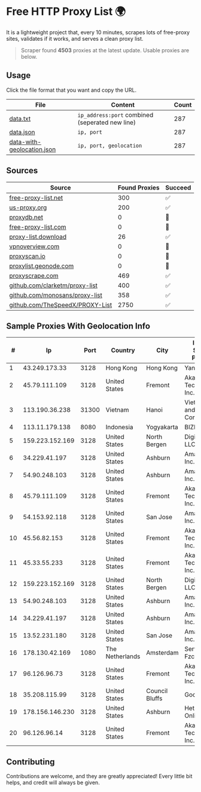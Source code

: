 
# Free HTTP Proxy List 🌍

It is a lightweight project that, every 10 minutes, scrapes lots of free-proxy sites, validates if it works, and serves a clean proxy list.


> Scraper found **4503** proxies at the latest update. Usable proxies are below.

## Usage

Click the file format that you want and copy the URL.


|File|Content|Count|
|----|-------|-----|
|[data.txt](https://raw.githubusercontent.com/themiralay/Proxy-List-World/master/data.txt)|`ip_address:port` combined (seperated new line)|287|
|[data.json](https://raw.githubusercontent.com/themiralay/Proxy-List-World/master/data.json)|`ip, port`|287|
|[data-with-geolocation.json](https://raw.githubusercontent.com/themiralay/Proxy-List-World/master/data-with-geolocation.json)|`ip, port, geolocation`|287|

## Sources

|Source|Found Proxies|Succeed|
|------|-------------|-------|
|[free-proxy-list.net](https://free-proxy-list.net)|300|✅|
|[us-proxy.org](https://www.us-proxy.org)|200|✅|
|[proxydb.net](http://proxydb.net)|0|🚫|
|[free-proxy-list.com](https://free-proxy-list.com/?page=&port=&type%5B%5D=http&type%5B%5D=https&up_time=0&search=Search)|0|🚫|
|[proxy-list.download](https://www.proxy-list.download/HTTP)|26|✅|
|[vpnoverview.com](https://vpnoverview.com/privacy/anonymous-browsing/free-proxy-servers)|0|🚫|
|[proxyscan.io](https://www.proxyscan.io)|0|🚫|
|[proxylist.geonode.com](https://proxylist.geonode.com/api/proxy-list?limit=300&page=1&sort_by=lastChecked&sort_type=desc&protocols=http,https)|0|🚫|
|[proxyscrape.com](https://api.proxyscrape.com/v2/?request=displayproxies&protocol=http&timeout=10000&country=all&ssl=all&anonymity=all)|469|✅|
|[github.com/clarketm/proxy-list](https://raw.githubusercontent.com/clarketm/proxy-list/master/proxy-list-raw.txt)|400|✅|
|[github.com/monosans/proxy-list](https://raw.githubusercontent.com/monosans/proxy-list/main/proxies/http.txt)|358|✅|
|[github.com/TheSpeedX/PROXY-List](https://raw.githubusercontent.com/TheSpeedX/PROXY-List/master/http.txt)|2750|✅|


## Sample Proxies With Geolocation Info

|#|Ip|Port|Country|City|Internet Service Provider|
|-|--|----|-------|----|-------------------------|
|1|43.249.173.33|3128|Hong Kong|Hong Kong|Yancy Limited|
|2|45.79.111.109|3128|United States|Fremont|Akamai Technologies, Inc.|
|3|113.190.36.238|31300|Vietnam|Hanoi|VietNam Post and Telecom Corporation|
|4|113.11.179.138|8080|Indonesia|Yogyakarta|BIZNET|
|5|159.223.152.169|3128|United States|North Bergen|DigitalOcean, LLC|
|6|34.229.41.197|3128|United States|Ashburn|Amazon.com, Inc.|
|7|54.90.248.103|3128|United States|Ashburn|Amazon.com, Inc.|
|8|45.79.111.109|3128|United States|Fremont|Akamai Technologies, Inc.|
|9|54.153.92.118|3128|United States|San Jose|Amazon.com, Inc.|
|10|45.56.82.153|3128|United States|Fremont|Akamai Technologies, Inc.|
|11|45.33.55.233|3128|United States|Fremont|Akamai Technologies, Inc.|
|12|159.223.152.169|3128|United States|North Bergen|DigitalOcean, LLC|
|13|54.90.248.103|3128|United States|Ashburn|Amazon.com, Inc.|
|14|34.229.41.197|3128|United States|Ashburn|Amazon.com, Inc.|
|15|13.52.231.180|3128|United States|San Jose|Amazon.com, Inc.|
|16|178.130.42.169|1080|The Netherlands|Amsterdam|Servers Tech Fzco|
|17|96.126.96.73|3128|United States|Fremont|Akamai Technologies, Inc.|
|18|35.208.115.99|3128|United States|Council Bluffs|Google LLC|
|19|178.156.146.230|3128|United States|Ashburn|Hetzner Online GmbH|
|20|96.126.96.14|3128|United States|Fremont|Akamai Technologies, Inc.|



## Contributing

Contributions are welcome, and they are greatly appreciated! Every
little bit helps, and credit will always be given.

